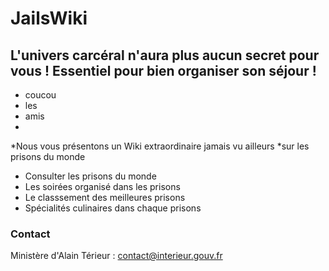 # JailsWiki

## L'univers carcéral n'aura plus aucun secret pour vous ! Essentiel pour bien organiser son séjour !

* coucou
* les 
* amis
*

*Nous vous présentons un Wiki extraordinaire jamais vu ailleurs
*sur les prisons du monde

* Consulter les prisons du monde 
* Les soirées organisé dans les prisons 
* Le classsement des meilleures prisons 
* Spécialités culinaires dans chaque prisons

### Contact
Ministère d'Alain Térieur : contact@interieur.gouv.fr

